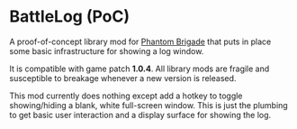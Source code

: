 # BattleLog (PoC)

A proof-of-concept library mod for [Phantom Brigade](https://braceyourselfgames.com/phantom-brigade/) that puts in place some basic infrastructure for showing a log window.

It is compatible with game patch **1.0.4**. All library mods are fragile and susceptible to breakage whenever a new version is released.

This mod currently does nothing except add a hotkey to toggle showing/hiding a blank, white full-screen window. This is just the plumbing to get basic user interaction and a display surface for showing the log.
